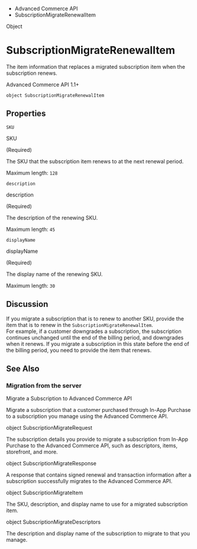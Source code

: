 

- Advanced Commerce API
-  SubscriptionMigrateRenewalItem 

Object

# SubscriptionMigrateRenewalItem

The item information that replaces a migrated subscription item when the subscription renews.

Advanced Commerce API 1.1+

``` source
object SubscriptionMigrateRenewalItem
```

## Properties

`SKU`

SKU

 (Required) 

The SKU that the subscription item renews to at the next renewal period.

Maximum length: `128`

`description`

description

 (Required) 

The description of the renewing SKU.

Maximum length: `45`

`displayName`

displayName

 (Required) 

The display name of the renewing SKU.

Maximum length: `30`

## Discussion

If you migrate a subscription that is to renew to another SKU, provide the item that is to renew in the `SubscriptionMigrateRenewalItem`.  
For example, if a customer downgrades a subscription, the subscription continues unchanged until the end of the billing period, and downgrades when it renews. If you migrate a subscription in this state before the end of the billing period, you need to provide the item that renews.

## See Also

### Migration from the server

Migrate a Subscription to Advanced Commerce API

Migrate a subscription that a customer purchased through In-App Purchase to a subscription you manage using the Advanced Commerce API.

object SubscriptionMigrateRequest

The subscription details you provide to migrate a subscription from In-App Purchase to the Advanced Commerce API, such as descriptors, items, storefront, and more.

object SubscriptionMigrateResponse

A response that contains signed renewal and transaction information after a subscription successfully migrates to the Advanced Commerce API.

object SubscriptionMigrateItem

The SKU, description, and display name to use for a migrated subscription item.

object SubscriptionMigrateDescriptors

The description and display name of the subscription to migrate to that you manage.

